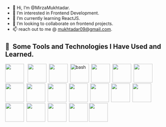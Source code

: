 - 👋 Hi, I’m @MirzaMukhtadar.
- 👀 I’m interested in Frontend Development.
- 🌱 I’m currently learning ReactJS.
- 💞️ I’m looking to collaborate on frontend projects.
- 📫 reach out to me @ mukhtadar09@gmail.com.

<h2> 🚀 &nbsp;Some Tools and Technologies I Have Used and Learned.</h2>
<p align="left">

<img src="https://cdn.jsdelivr.net/gh/devicons/devicon@latest/icons/html5/html5-original-wordmark.svg" width="60" height="60" /> &nbsp;
<img src="https://cdn.jsdelivr.net/gh/devicons/devicon@latest/icons/css3/css3-original-wordmark.svg"  width="60" height="60" />&nbsp;
<img src="https://cdn.jsdelivr.net/gh/devicons/devicon@latest/icons/javascript/javascript-original.svg" width="60" height="60" />&nbsp;
<img src="https://cdn.jsdelivr.net/gh/devicons/devicon@latest/icons/react/react-original.svg" alt="bash" width="60" height="60" />&nbsp;
<img src="https://cdn.jsdelivr.net/gh/devicons/devicon@latest/icons/redux/redux-original.svg" width="60" height="60" />&nbsp;
 <img src="https://cdn.jsdelivr.net/gh/devicons/devicon@latest/icons/vscode/vscode-original.svg" width="60" height="60" />&nbsp;
   <img src="https://cdn.jsdelivr.net/gh/devicons/devicon@latest/icons/github/github-original-wordmark.svg" width="60" height="60" />&nbsp;
    <img src="https://cdn.jsdelivr.net/gh/devicons/devicon@latest/icons/tailwindcss/tailwindcss-original-wordmark.svg"  width="60" height="60" />&nbsp;
     <img src="https://cdn.jsdelivr.net/gh/devicons/devicon@latest/icons/bootstrap/bootstrap-original-wordmark.svg" width="60" height="60" />&nbsp;
      <img src="https://cdn.jsdelivr.net/gh/devicons/devicon@latest/icons/sass/sass-original.svg" width="60" height="60" />&nbsp;
        <img src="https://cdn.jsdelivr.net/gh/devicons/devicon@latest/icons/nodejs/nodejs-original.svg" width="60" height="60" />&nbsp;
       <img src="https://cdn.jsdelivr.net/gh/devicons/devicon@latest/icons/mongodb/mongodb-original.svg"  width="60" height="60" />&nbsp;
        <img src="https://cdn.jsdelivr.net/gh/devicons/devicon@latest/icons/git/git-original.svg"  width="60" height="60" />&nbsp;
         <img src="https://cdn.jsdelivr.net/gh/devicons/devicon@latest/icons/postman/postman-original.svg" width="60" height="60" />&nbsp;
          <img src="https://cdn.jsdelivr.net/gh/devicons/devicon@latest/icons/yarn/yarn-original.svg" width="60" height="60" />&nbsp;
          <img src="https://cdn.jsdelivr.net/gh/devicons/devicon@latest/icons/npm/npm-original-wordmark.svg" width="60" height="60" />&nbsp;
          <img src="https://cdn.jsdelivr.net/gh/devicons/devicon@latest/icons/vitejs/vitejs-original.svg" width="60" height="60" />&nbsp;
          <img src="https://cdn.jsdelivr.net/gh/devicons/devicon@latest/icons/framermotion/framermotion-original.svg" width="60" height="60" />
          <img src="https://cdn.jsdelivr.net/gh/devicons/devicon@latest/icons/vercel/vercel-original-wordmark.svg" width="60" height="60" />
          
          
          
          
          
          
          
          
          
          
          
          
          
          
                              
          
</p>


<!---
MirzaMukhtadar/MirzaMukhtadar is a ✨ special ✨ repository because its `README.md` (this file) appears on your GitHub profile.
You can click the Preview link to take a look at your changes.
--->
